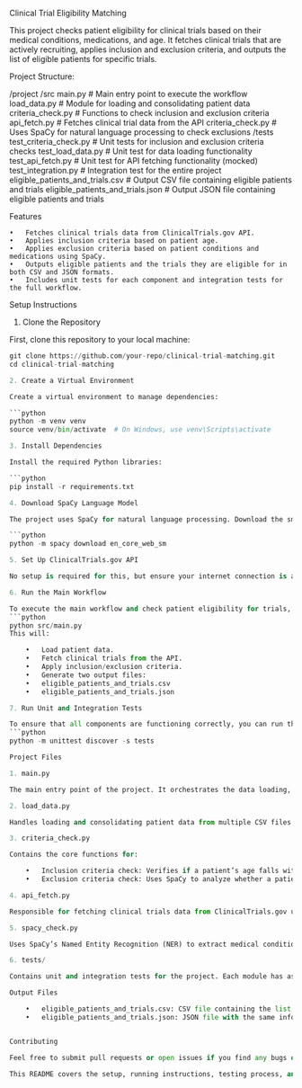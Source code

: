 Clinical Trial Eligibility Matching

This project checks patient eligibility for clinical trials based on their medical conditions, medications, and age. It fetches clinical trials that are actively recruiting, applies inclusion and exclusion criteria, and outputs the list of eligible patients for specific trials.

Project Structure: 

/project
    /src
        main.py                # Main entry point to execute the workflow
        load_data.py            # Module for loading and consolidating patient data
        criteria_check.py       # Functions to check inclusion and exclusion criteria
        api_fetch.py            # Fetches clinical trial data from the API
        criteria_check.py          # Uses SpaCy for natural language processing to check exclusions
    /tests
        test_criteria_check.py  # Unit tests for inclusion and exclusion criteria checks
        test_load_data.py       # Unit test for data loading functionality
        test_api_fetch.py       # Unit test for API fetching functionality (mocked)
        test_integration.py     # Integration test for the entire project
    eligible_patients_and_trials.csv  # Output CSV file containing eligible patients and trials
    eligible_patients_and_trials.json # Output JSON file containing eligible patients and trials

Features

	•	Fetches clinical trials data from ClinicalTrials.gov API.
	•	Applies inclusion criteria based on patient age.
	•	Applies exclusion criteria based on patient conditions and medications using SpaCy.
	•	Outputs eligible patients and the trials they are eligible for in both CSV and JSON formats.
	•	Includes unit tests for each component and integration tests for the full workflow.

Setup Instructions

1. Clone the Repository

First, clone this repository to your local machine:

```python
git clone https://github.com/your-repo/clinical-trial-matching.git
cd clinical-trial-matching

2. Create a Virtual Environment

Create a virtual environment to manage dependencies:

```python 
python -m venv venv
source venv/bin/activate  # On Windows, use venv\Scripts\activate

3. Install Dependencies

Install the required Python libraries:

```python 
pip install -r requirements.txt

4. Download SpaCy Language Model

The project uses SpaCy for natural language processing. Download the small English model:

```python 
python -m spacy download en_core_web_sm

5. Set Up ClinicalTrials.gov API

No setup is required for this, but ensure your internet connection is active, as the project fetches data from the ClinicalTrials.gov API.

6. Run the Main Workflow

To execute the main workflow and check patient eligibility for trials, run:
```python 
python src/main.py
This will:

	•	Load patient data.
	•	Fetch clinical trials from the API.
	•	Apply inclusion/exclusion criteria.
	•	Generate two output files:
	•	eligible_patients_and_trials.csv
	•	eligible_patients_and_trials.json

7. Run Unit and Integration Tests

To ensure that all components are functioning correctly, you can run the unit tests and integration tests using:
```python
python -m unittest discover -s tests

Project Files

1. main.py

The main entry point of the project. It orchestrates the data loading, trial fetching, inclusion/exclusion checks, and output generation.

2. load_data.py

Handles loading and consolidating patient data from multiple CSV files into a Pandas DataFrame.

3. criteria_check.py

Contains the core functions for:

	•	Inclusion criteria check: Verifies if a patient’s age falls within the trial’s specified age range.
	•	Exclusion criteria check: Uses SpaCy to analyze whether a patient’s medical conditions or medications match the trial’s exclusion criteria.

4. api_fetch.py

Responsible for fetching clinical trials data from ClinicalTrials.gov using the API. This fetches only recruiting trials and limits the number of trials fetched based on the project’s requirements.

5. spacy_check.py

Uses SpaCy’s Named Entity Recognition (NER) to extract medical conditions and medications from text and compares them with the trial’s exclusion criteria.

6. tests/

Contains unit and integration tests for the project. Each module has associated tests to ensure correctness and proper functionality.

Output Files

	•	eligible_patients_and_trials.csv: CSV file containing the list of eligible patients and their eligible trials.
	•	eligible_patients_and_trials.json: JSON file with the same information as the CSV, but in JSON format.


Contributing

Feel free to submit pull requests or open issues if you find any bugs or have suggestions for new features.

This README covers the setup, running instructions, testing process, and a brief description of each major component in the project. Let me know if you need any modifications or additional details!
